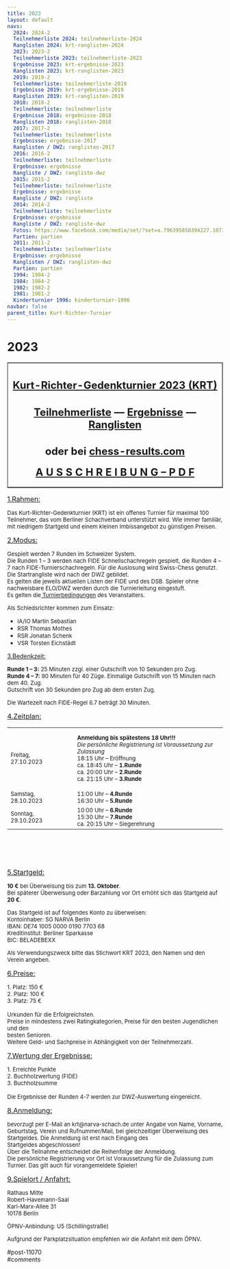 ```yaml
---
title: 2023 
layout: default
navs:
  2024: 2024-2
  Teilnehmerliste 2024: teilnehmerliste-2024
  Ranglisten 2024: krt-ranglisten-2024
  2023: 2023-2
  Teilnehmerliste 2023: teilnehmerliste-2023
  Ergebnisse 2023: krt-ergebnisse-2023
  Ranglisten 2023: krt-ranglisten-2023
  2019: 2019-2
  Teilnehmerliste: teilnehmerliste-2019
  Ergebnisse 2019: krt-ergebnisse-2019
  Ranglisten 2019: krt-ranglisten-2019
  2018: 2018-2
  Teilnehmerliste: teilnehmerliste
  Ergebnisse 2018: ergebnisse-2018
  Ranglisten 2018: ranglisten-2018
  2017: 2017-2
  Teilnehmerliste: teilnehmerliste
  Ergebnisse: ergebnisse-2017
  Ranglisten / DWZ: ranglisten-2017
  2016: 2016-2
  Teilnehmerliste: teilnehmerliste
  Ergebnisse: ergebnisse
  Rangliste / DWZ: rangliste-dwz
  2015: 2015-2
  Teilnehmerliste: teilnehmerliste
  Ergebnisse: ergebnisse
  Rangliste / DWZ: rangliste
  2014: 2014-2
  Teilnehmerliste: teilnehmerliste
  Ergebnisse: ergebnisse
  Rangliste / DWZ: rangliste-dwz
  Fotos: https://www.facebook.com/media/set/?set=a.796395850394227.1073741841.214119148621903&type=1
  Partien: partien
  2011: 2011-2
  Teilnehmerliste: teilnehmerliste
  Ergebnisse: ergebnisse
  Ranglisten / DWZ: ranglisten-dwz
  Partien: partien
  1994: 1994-2
  1984: 1984-2
  1982: 1982-2
  1981: 1981-2
  Kinderturnier 1996: kinderturnier-1996
navbar: false
parent_title: Kurt-Richter-Turnier
---
```

<div class="post-11070 page type-page status-publish hentry" id="post-11070">
<h1 class="entry-title">2023</h1>
<div class="entry-content">
<table border="1" width="85%">
<tbody>
<tr>
<th align="center">
<h2 style="text-align: center;"><span style="text-decoration: underline;"><strong>Kurt-Richter-Gedenkturnier 2023 (KRT)</strong></span></h2>
<h2 style="text-align: center;"><a href="https://www.narva-schach.de/wordpress/kurt-richter-turnier/2023-2/teilnehmerliste-2023/"><strong>Teilnehmerliste</strong></a> — <a href="https://www.narva-schach.de/wordpress/kurt-richter-turnier/2023-2/krt-ergebnisse-2023/"><strong>Ergebnisse</strong></a> — <a href="https://www.narva-schach.de/wordpress/kurt-richter-turnier/2023-2/krt-ranglisten-2023/"><strong>Ranglisten</strong></a></h2>
<h2 style="text-align: center;"><span style="font-size: 18pt;">oder bei</span> <span style="font-size: 18pt;"><a href="https://chess-results.com/tnr798052.aspx?lan=0" rel="noopener" target="_blank">chess-results.com</a></span></h2>
<p style="text-align: center;"><span style="font-size: 18pt;"><a href="https://www.narva-schach.de/wordpress/wp-content/uploads/2023/07/KRT-2023.pdf" rel="noopener" target="_blank">A U S S C H R E I B U N G – P D F</a></span></p>
</th>
</tr>
</tbody>
</table>
<p><span style="font-size: medium;"><u>1.Rahmen:</u></span></p>
<p><span style="font-size: small;">Das Kurt-Richter-Gedenkturnier (KRT) ist ein offenes Turnier für maximal 100 Teilnehmer, das vom Berliner Schachverband unterstützt wird. Wie immer familiär, mit niedrigem Startgeld und einem kleinen Imbissangebot zu günstigen Preisen.</span></p>
<p><span style="font-size: medium;"><u>2.Modus:</u></span></p>
<p><span style="font-size: small;">Gespielt werden 7 Runden im Schweizer System.<br/>
Die Runden 1 – 3 werden nach FIDE Schnellschachregeln gespielt, die Runden 4 – 7 nach FIDE-Turnierschachregeln. Für die Auslosung wird Swiss-Chess genutzt.<br/>
Die Startrangliste wird nach der DWZ gebildet.<br/>
Es gelten die jeweils aktuellen Listen der FIDE und des DSB. Spieler ohne nachweisbare ELO/DWZ werden durch die Turnierleitung eingestuft.<br/>
Es gelten die<a href="http://www.narva-schach.de/wordpress/kurt-richter-turnier/turnierregeln/"> Turnierbedingungen</a> des Veranstalters.</span></p>
<p><span style="font-size: small;">Als Schiedsrichter kommen zum Einsatz:</span></p>
<ul>
<li><span style="font-size: small;">IA/IO Martin Sebastian</span></li>
<li><span style="font-size: small;">RSR Thomas Mothes</span></li>
<li><span style="font-size: small;">RSR Jonatan Schenk</span></li>
<li><span style="font-size: small;">VSR Torsten Eichstädt</span></li>
</ul>
<p><u>3.Bedenkzeit:</u></p>
<p><span style="font-size: small;"><strong>Runde 1 – 3:</strong> 25 Minuten zzgl. einer Gutschrift von 10 Sekunden pro Zug.<br/>
<strong>Runde 4 – 7:</strong> 90 Minuten für 40 Züge. Einmalige Gutschrift von 15 Minuten nach dem 40. Zug.<br/>
Gutschrift von 30 Sekunden pro Zug ab dem ersten Zug.</span></p>
<p><span style="font-size: small;">Die Wartezeit nach FIDE-Regel 6.7 beträgt 30 Minuten.</span></p>
<p><span style="font-size: medium;"><u>4.Zeitplan:</u></span></p>
<table border="0" style="width: 100%; height: 312px;" width="60%">
<tbody>
<tr>
<td style="height: 144px;"><span style="font-size: small;">Freitag, 27.10.2023</span></td>
<td></td>
<td style="height: 144px;"><span style="font-size: small;"><strong>Anmeldung bis spätestens 18 Uhr!!!</strong><br/>
<em>Die persönliche Registrierung ist Voraussetzung zur Zulassung </em></span><br/>
<span style="font-size: small;">18:15 Uhr – Eröffnung<br/>
ca. 18:45 Uhr – <strong>1.Runde</strong><br/>
ca. 20:00 Uhr – <strong>2.Runde</strong></span><br/>
<span style="font-size: small;">ca. 21:15 Uhr – <strong>3.Runde</strong></span></td>
</tr>
<tr style="height: 24px;">
<td style="height: 24px;"><span style="font-size: small;">Samstag, 28.10.2023</span></td>
<td style="height: 24px;"></td>
<td style="height: 24px;"><span style="font-size: small;">11:00 Uhr – <strong>4.Runde</strong><br/>
16:30 Uhr – <strong>5.Runde</strong></span></td>
</tr>
<tr style="height: 24px;">
<td style="height: 24px;"><span style="font-size: small;">Sonntag, 29.10.2023</span></td>
<td style="height: 24px;"></td>
<td style="height: 24px;"><span style="font-size: small;">10:00 Uhr – <strong>6.Runde</strong><br/>
15:30 Uhr – <strong>7.Runde</strong><br/>
ca. 20:15 Uhr – Siegerehrung</span></td>
</tr>
</tbody>
</table>
<p><span style="font-size: medium;"><u>5.Startgeld:</u></span></p>
<p><span style="font-size: small;"><strong>10 €</strong> bei Überweisung bis zum <strong>13. Oktober</strong>.<br/>
Bei späterer Überweisung oder Barzahlung vor Ort erhöht sich das Startgeld auf <strong>20 €</strong>.</span></p>
<p><span style="font-size: small;">Das Startgeld ist auf folgendes Konto zu überweisen:<br/>
Kontoinhaber: SG NARVA Berlin<br/>
IBAN: DE74 1005 0000 0190 7703 68<br/>
Kreditinstitut: Berliner Sparkasse<br/>
BIC: BELADEBEXX</span></p>
<p><span style="font-size: small;">Als Verwendungszweck bitte das Stichwort KRT 2023, den Namen und den Verein angeben.</span></p>
<p><span style="font-size: medium;"><u>6.Preise:</u></span></p>
<p><span style="font-size: small;">1. Platz: 150 €<br/>
2. Platz: 100 €<br/>
3. Platz: 75 €</span><br/>
<span style="font-size: small;"><br/>
Urkunden für die Erfolgreichsten.<br/>
Preise in mindestens zwei Ratingkategorien, Preise für den besten Jugendlichen und den<br/>
besten Senioren.<br/>
Weitere Geld- und Sachpreise in Abhängigkeit von der Teilnehmerzahl.</span></p>
<p><span style="font-size: medium;"><u>7.Wertung der Ergebnisse:</u></span></p>
<p><span style="font-size: small;">1. Erreichte Punkte<br/>
2. Buchholzwertung (FIDE)<br/>
3. Buchholzsumme</span><br/>
<span style="font-size: small;"><br/>
Die Ergebnisse der Runden 4-7 werden zur DWZ-Auswertung eingereicht.</span></p>
<p><span style="font-size: medium;"><u>8.Anmeldung:</u></span></p>
<p><span style="font-size: small;">bevorzugt per E-Mail an krt@narva-schach.de unter Angabe von Name, Vorname, Geburtstag, Verein und Rufnummer/Mail, bei gleichzeitiger Überweisung des Startgeldes. Die Anmeldung ist erst nach Eingang des<br/>
Startgeldes abgeschlossen!<br/>
Über die Teilnahme entscheidet die Reihenfolge der Anmeldung.<br/>
Die persönliche Registrierung vor Ort ist Voraussetzung für die Zulassung zum Turnier. Das gilt auch für vorangemeldete Spieler!</span></p>
<p><span style="font-size: medium;"><u>9.Spielort / Anfahrt:</u></span></p>
<p><span style="font-size: small;">Rathaus Mitte<br/>
Robert-Havemann-Saal<br/>
Karl-Marx-Allee 31<br/>
10178 Berlin</span></p>
<p><span style="font-size: small;">ÖPNV-Anbindung: U5 (Schillingstraße)</span></p>
<p><span style="font-size: small;">Aufgrund der Parkplatzsituation empfehlen wir die Anfahrt mit dem ÖPNV.</span></p>
</div><!-- .entry-content -->
</div> #post-11070 
<div id="comments">
</div> #comments 
